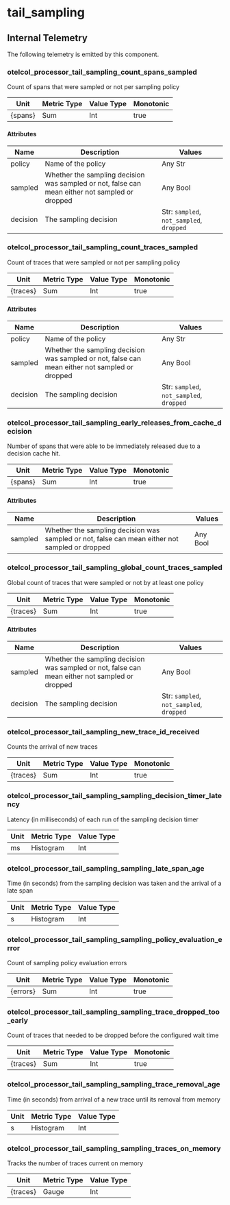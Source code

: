 [comment]: <> (Code generated by mdatagen. DO NOT EDIT.)

# tail_sampling

## Internal Telemetry

The following telemetry is emitted by this component.

### otelcol_processor_tail_sampling_count_spans_sampled

Count of spans that were sampled or not per sampling policy

| Unit | Metric Type | Value Type | Monotonic |
| ---- | ----------- | ---------- | --------- |
| {spans} | Sum | Int | true |

#### Attributes

| Name | Description | Values |
| ---- | ----------- | ------ |
| policy | Name of the policy | Any Str |
| sampled | Whether the sampling decision was sampled or not, false can mean either not sampled or dropped | Any Bool |
| decision | The sampling decision | Str: ``sampled``, ``not_sampled``, ``dropped`` |

### otelcol_processor_tail_sampling_count_traces_sampled

Count of traces that were sampled or not per sampling policy

| Unit | Metric Type | Value Type | Monotonic |
| ---- | ----------- | ---------- | --------- |
| {traces} | Sum | Int | true |

#### Attributes

| Name | Description | Values |
| ---- | ----------- | ------ |
| policy | Name of the policy | Any Str |
| sampled | Whether the sampling decision was sampled or not, false can mean either not sampled or dropped | Any Bool |
| decision | The sampling decision | Str: ``sampled``, ``not_sampled``, ``dropped`` |

### otelcol_processor_tail_sampling_early_releases_from_cache_decision

Number of spans that were able to be immediately released due to a decision cache hit.

| Unit | Metric Type | Value Type | Monotonic |
| ---- | ----------- | ---------- | --------- |
| {spans} | Sum | Int | true |

#### Attributes

| Name | Description | Values |
| ---- | ----------- | ------ |
| sampled | Whether the sampling decision was sampled or not, false can mean either not sampled or dropped | Any Bool |

### otelcol_processor_tail_sampling_global_count_traces_sampled

Global count of traces that were sampled or not by at least one policy

| Unit | Metric Type | Value Type | Monotonic |
| ---- | ----------- | ---------- | --------- |
| {traces} | Sum | Int | true |

#### Attributes

| Name | Description | Values |
| ---- | ----------- | ------ |
| sampled | Whether the sampling decision was sampled or not, false can mean either not sampled or dropped | Any Bool |
| decision | The sampling decision | Str: ``sampled``, ``not_sampled``, ``dropped`` |

### otelcol_processor_tail_sampling_new_trace_id_received

Counts the arrival of new traces

| Unit | Metric Type | Value Type | Monotonic |
| ---- | ----------- | ---------- | --------- |
| {traces} | Sum | Int | true |

### otelcol_processor_tail_sampling_sampling_decision_timer_latency

Latency (in milliseconds) of each run of the sampling decision timer

| Unit | Metric Type | Value Type |
| ---- | ----------- | ---------- |
| ms | Histogram | Int |

### otelcol_processor_tail_sampling_sampling_late_span_age

Time (in seconds) from the sampling decision was taken and the arrival of a late span

| Unit | Metric Type | Value Type |
| ---- | ----------- | ---------- |
| s | Histogram | Int |

### otelcol_processor_tail_sampling_sampling_policy_evaluation_error

Count of sampling policy evaluation errors

| Unit | Metric Type | Value Type | Monotonic |
| ---- | ----------- | ---------- | --------- |
| {errors} | Sum | Int | true |

### otelcol_processor_tail_sampling_sampling_trace_dropped_too_early

Count of traces that needed to be dropped before the configured wait time

| Unit | Metric Type | Value Type | Monotonic |
| ---- | ----------- | ---------- | --------- |
| {traces} | Sum | Int | true |

### otelcol_processor_tail_sampling_sampling_trace_removal_age

Time (in seconds) from arrival of a new trace until its removal from memory

| Unit | Metric Type | Value Type |
| ---- | ----------- | ---------- |
| s | Histogram | Int |

### otelcol_processor_tail_sampling_sampling_traces_on_memory

Tracks the number of traces current on memory

| Unit | Metric Type | Value Type |
| ---- | ----------- | ---------- |
| {traces} | Gauge | Int |
